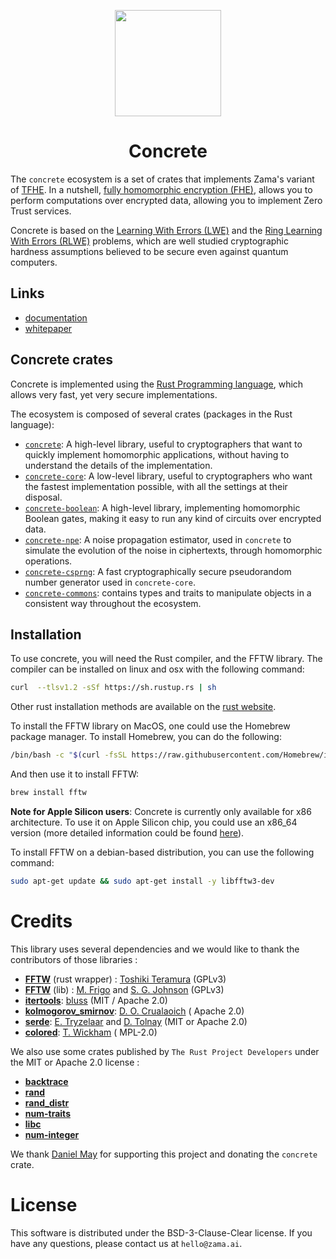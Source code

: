 <p align="center">
  <img width=170 height=170 src="logo.png">
  <h1 align="center">Concrete</h1>
</p>

The `concrete` ecosystem is a set of crates that implements Zama's variant of
[TFHE](https://eprint.iacr.org/2018/421.pdf). In a nutshell,
[fully homomorphic encryption (FHE)](https://en.wikipedia.org/wiki/Homomorphic_encryption), allows
you to perform computations over encrypted data, allowing you to implement Zero Trust services.

Concrete is based on the
[Learning With Errors (LWE)](https://cims.nyu.edu/~regev/papers/lwesurvey.pdf) and the
[Ring Learning With Errors (RLWE)](https://eprint.iacr.org/2012/230.pdf) problems, which are well
studied cryptographic hardness assumptions believed to be secure even against quantum computers.

## Links

- [documentation](https://docs.zama.ai/concrete/lib)
- [whitepaper](http://whitepaper.zama.ai)

## Concrete crates

Concrete is implemented using the [Rust Programming language](https://www.rust-lang.org/), which
allows very fast, yet very secure implementations.

The ecosystem is composed of several crates (packages in the Rust language):

+ [`concrete`](concrete): A high-level library, useful to cryptographers that want to quickly
  implement homomorphic applications, without having to understand the details of the
  implementation.
+ [`concrete-core`](concrete-core): A low-level library, useful to cryptographers who want the
  fastest implementation possible, with all the settings at their disposal.
+ [`concrete-boolean`](concrete-boolean): A high-level library, implementing homomorphic Boolean 
  gates, making it easy to run any kind of circuits over encrypted data.
+ [`concrete-npe`](concrete-npe): A noise propagation estimator, used in `concrete` to simulate the
  evolution of the noise in ciphertexts, through homomorphic operations.
+ [`concrete-csprng`](concrete-csprng): A fast cryptographically secure pseudorandom number
  generator used in `concrete-core`.
+ [`concrete-commons`](concrete-commons): contains types and traits to manipulate objects in a 
  consistent way throughout the ecosystem.

## Installation

To use concrete, you will need the Rust compiler, and the FFTW library. The compiler can be
installed on linux and osx with the following command:

```bash
curl  --tlsv1.2 -sSf https://sh.rustup.rs | sh
```

Other rust installation methods are available on the
[rust website](https://forge.rust-lang.org/infra/other-installation-methods.html).

To install the FFTW library on MacOS, one could use the Homebrew package manager. To install
Homebrew, you can do the following:

```bash
/bin/bash -c "$(curl -fsSL https://raw.githubusercontent.com/Homebrew/install/master/install.sh)"
```

And then use it to install FFTW:

```bash
brew install fftw
```

**Note for Apple Silicon users**: Concrete is currently only available for x86 architecture.
To use it on Apple Silicon chip, you could use an x86_64 version (more detailed information
could be found [here](https://github.com/zama-ai/concrete/issues/65#issuecomment-902005481)).

To install FFTW on a debian-based distribution, you can use the following command:

```bash
sudo apt-get update && sudo apt-get install -y libfftw3-dev
```

# Credits

This library uses several dependencies and we would like to thank the contributors of those
libraries :

- [**FFTW**](https://crates.io/crates/fftw) (rust
  wrapper) : [Toshiki Teramura](https://github.com/termoshtt) (GPLv3)
- [**FFTW**](http://www.fftw.org) (lib) : [M. Frigo](http://www.fftw.org/~athena/)
  and [S. G. Johnson](http://math.mit.edu/~stevenj/) (GPLv3)
- [**itertools**](https://crates.io/crates/itertools): [bluss](https://github.com/bluss) (MIT /
  Apache 2.0)
- [**kolmogorov_smirnov**](https://crates.io/crates/kolmogorov_smirnov): [D. O. Crualaoich](https://github.com/daithiocrualaoich) (
  Apache 2.0)
- [**serde**](https://crates.io/crates/serde): [E. Tryzelaar](https://github.com/erickt)
  and [D. Tolnay](https://github.com/dtolnay) (MIT or Apache 2.0)
- [**colored**](https://crates.io/crates/colored): [T. Wickham](https://github.com/mackwic) (
  MPL-2.0)

We also use some crates published by `The Rust Project Developers` under the MIT or Apache 2.0
license :

- [**backtrace**](https://crates.io/crates/backtrace)
- [**rand**](https://crates.io/crates/rand)
- [**rand_distr**](https://crates.io/crates/rand_distr)
- [**num-traits**](https://crates.io/crates/num-traits)
- [**libc**](https://crates.io/crates/libc)
- [**num-integer**](https://crates.io/crates/num-integer)

We thank [Daniel May](https://gitlab.com/danieljrmay) for supporting this project and donating the
`concrete` crate.

# License

This software is distributed under the BSD-3-Clause-Clear license. If you have any questions, 
please contact us at `hello@zama.ai`. 
